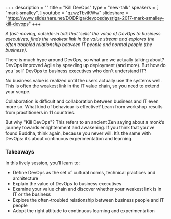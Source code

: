 +++
description = ""
title = "Kill DevOps"
type = "new-talk"
speakers = [
        "mark-smalley",
]
youtube = "qzwzTbviKWw"
slideshare = "https://www.slideshare.net/DODRiga/devopsdaysriga-2017-mark-smalley-kill-devops"
+++
<p><em>A fast-moving, outside-in talk that 'sells' the value of DevOps to business executives, finds the weakest link in the value stream and explores the often troubled relationship between IT people and normal people (the business).</em></p>

<p>There is much hype around DevOps, so what are we actually talking about?
DevOps improved Agile by speeding up deployment (and more). But how do you 'sell' DevOps to business executives who don't understand IT?</p>
<p>No business value is realized until the users actually use the systems well. This is often the weakest link in the IT value chain, so you need to extend your scope.</p>
<p>Collaboration is difficult and collaboration between business and IT even more so. What kind of behaviour is effective? Learn from workshop results from practitioners in 11 countries.</p>
<p>But why "Kill DevOps"? This refers to an ancient Zen saying about a monk’s journey towards enlightenment and awakening. If you think that you’ve found Buddha, think again, because you never will. It’s the same with DevOps: it’s about continuous experimentation and learning.</p>

<h3>Takeaways</h3>
In this lively session, you’ll learn to:
<ul>
<li>Define DevOps as the set of cultural norms, technical practices and architecture</li>
<li>Explain the value of DevOps to business executives</li>
<li>Examine your value chain and discover whether your weakest link is in IT or the business</li>
<li>Explore the often-troubled relationship between business people and IT people </li>
<li>Adopt the right attitude to continuous learning and experimentation</li>
</p>